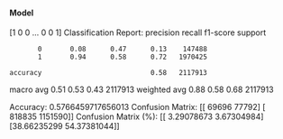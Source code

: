 #### Model
[1 0 0 ... 0 0 1]
Classification Report:
              precision    recall  f1-score   support

           0       0.08      0.47      0.13    147488
           1       0.94      0.58      0.72   1970425

    accuracy                           0.58   2117913
   macro avg       0.51      0.53      0.43   2117913
weighted avg       0.88      0.58      0.68   2117913

Accuracy: 0.5766459717656013
Confusion Matrix:
[[  69696   77792]
 [ 818835 1151590]]
Confusion Matrix (%):
[[ 3.29078673  3.67304984]
 [38.66235299 54.37381044]]
